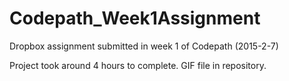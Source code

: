 # Codepath_Week1Assignment
Dropbox assignment submitted in week 1 of Codepath (2015-2-7)

Project took around 4 hours to complete.  GIF file in repository.
